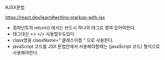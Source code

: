 #JSX문법

https://react.dev/learn#writing-markup-with-jsx

- 컴퍼넌트의 return() 에서는 반드시 하나의 태그로 쌓여 있어야한다.
- 태그대신 <> </> 사용할수도있다.
- class명을 className=" 클래스이름 " 으로 사용한다.
- javaScript 코드를 JSX 문법안에서 사용해야할때는 {javaScript 코드} 형식으로 사용해야한다.

